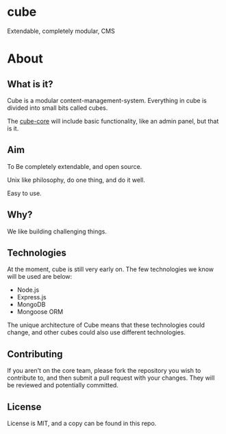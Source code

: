 # cube
Extendable, completely modular, CMS

# About

## What is it?
  Cube is a modular content-management-system. Everything in cube is divided into small bits called cubes. 
  
  The [cube-core](/ContentCube/cube-core) will include basic functionality, like an admin panel, but that is it. 
  
## Aim
  To Be completely extendable, and open source.
  
  Unix like philosophy, do one thing, and do it well.
  
  Easy to use.
  
## Why?
  We like building challenging things.

## Technologies
  At the moment, cube is still very early on. The few technologies we know will be used are below:
  - Node.js
  - Express.js
  - MongoDB
  - Mongoose ORM

  The unique architecture of Cube means that these technologies could change, and other cubes could also use different technologies.

## Contributing
  If you aren't on the core team, please fork the repository you wish to contribute to, and then submit a pull request with your changes. They will be reviewed and potentially committed.
  
## License
  License is MIT, and a copy can be found in this repo.
  
  
